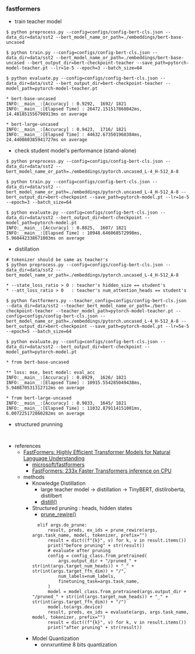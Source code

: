 ### fastformers

- train teacher model
```
$ python preprocess.py --config=configs/config-bert-cls.json --data_dir=data/sst2 --bert_model_name_or_path=./embeddings/bert-base-uncased

$ python train.py --config=configs/config-bert-cls.json --data_dir=data/sst2 --bert_model_name_or_path=./embeddings/bert-base-uncased --bert_output_dir=bert-checkpoint-teacher --save_path=pytorch-model-teacher.pt --lr=1e-5 --epoch=3 --batch_size=64

$ python evaluate.py --config=configs/config-bert-cls.json --data_dir=data/sst2 --bert_output_dir=bert-checkpoint-teacher --model_path=pytorch-model-teacher.pt

* bert-base-uncased
INFO:__main__:[Accuracy] : 0.9292,  1692/ 1821
INFO:__main__:[Elapsed Time] : 26472.151517868042ms, 14.481851556798913ms on average

* bert-large-uncased
INFO:__main__:[Accuracy] : 0.9423,  1716/ 1821
INFO:__main__:[Elapsed Time] : 44632.673501968384ms, 24.440080385941727ms on average

```

- check student model's performance (stand-alone)
```
$ python preprocess.py --config=configs/config-bert-cls.json --data_dir=data/sst2 --bert_model_name_or_path=./embeddings/pytorch.uncased_L-4_H-512_A-8

$ python train.py --config=configs/config-bert-cls.json --data_dir=data/sst2 --bert_model_name_or_path=./embeddings/pytorch.uncased_L-4_H-512_A-8 --bert_output_dir=bert-checkpoint --save_path=pytorch-model.pt --lr=1e-5 --epoch=3 --batch_size=64

$ python evaluate.py --config=configs/config-bert-cls.json --data_dir=data/sst2 --bert_output_dir=bert-checkpoint --model_path=pytorch-model.pt
INFO:__main__:[Accuracy] : 0.8825,  1607/ 1821
INFO:__main__:[Elapsed Time] : 10948.646068572998ms, 5.960442338671003ms on average

```

- distillation
```
# tokenizer should be same as teacher's 
$ python preprocess.py --config=configs/config-bert-cls.json --data_dir=data/sst2 --bert_model_name_or_path=./embeddings/pytorch.uncased_L-4_H-512_A-8

* --state_loss_ratio > 0 : teacher's hidden_size == student's
* --att_loss_ratio > 0   : teacher's num_attention_heads == student's

$ python fastformers.py --teacher_config=configs/config-bert-cls.json --data_dir=data/sst2 --teacher_bert_model_name_or_path=./bert-checkpoint-teacher --teacher_model_path=pytorch-model-teacher.pt --config=configs/config-bert-cls.json --bert_model_name_or_path=./embeddings/pytorch.uncased_L-4_H-512_A-8 --bert_output_dir=bert-checkpoint --save_path=pytorch-model.pt --lr=5e-5 --epoch=5 --batch_size=64

$ python evaluate.py --config=configs/config-bert-cls.json --data_dir=data/sst2 --bert_output_dir=bert-checkpoint --model_path=pytorch-model.pt

* from bert-base-uncased

** loss: mse, best model: eval_acc 
INFO:__main__:[Accuracy] : 0.8929,  1626/ 1821
INFO:__main__:[Elapsed Time] : 10915.554285049438ms, 5.940870531312712ms on average

* from bert-large-uncased
INFO:__main__:[Accuracy] : 0.9033,  1645/ 1821
INFO:__main__:[Elapsed Time] : 11032.879114151001ms, 6.007225172860282ms on average

```

- structured prunning
```


```

- references
  - [FastFormers: Highly Efficient Transformer Models for Natural Language Understanding](https://arxiv.org/pdf/2010.13382.pdf)
    - [microsoft/fastformers](https://github.com/microsoft/fastformers)
    - [FastFormers: 233x Faster Transformers inference on CPU](https://parthplc.medium.com/fastformers-233x-faster-transformers-inference-on-cpu-4c0b7a720e1)
  - methods
    - Knowledge Distillation
      - large teacher model -> distillation -> TinyBERT, distilroberta, distilbert
      - [distill()](https://github.com/microsoft/fastformers/blob/main/examples/fastformers/run_superglue.py?fbclid=IwAR3mdQKsUtso0L5zKwLkrr4v9i81xnULjZFOihtf0MTncwIrV0L1eXgDT9U#L344)
    - Structured pruning : heads, hidden states
      - [prune_rewire()](https://github.com/microsoft/fastformers/blob/37bedfd7f10fedaaff5c2b419bb61fbd10485fc0/examples/fastformers/run_superglue.py#L743)
      ```
        elif args.do_prune:
            result, preds, ex_ids = prune_rewire(args, args.task_name, model, tokenizer, prefix="")
            result = dict((f"{k}", v) for k, v in result.items())
            print("before pruning" + str(result))
            # evaluate after pruning
            config = config_class.from_pretrained(
                args.output_dir + "/pruned_" + str(int(args.target_num_heads)) + "_" + str(int(args.target_ffn_dim)) + "/",
                num_labels=num_labels,
                finetuning_task=args.task_name,
            )
            model = model_class.from_pretrained(args.output_dir + "/pruned_" + str(int(args.target_num_heads)) + "_" + str(int(args.target_ffn_dim)) + "/")
            model.to(args.device)
            result, preds, ex_ids = evaluate(args, args.task_name, model, tokenizer, prefix="")
            result = dict((f"{k}", v) for k, v in result.items())
            print("after pruning" + str(result))
      ```
    - Model Quantization
      - onnxruntime 8 bits quantization
